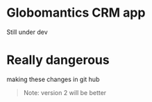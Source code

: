 # Globomantics CRM app
Still under dev

# Really dangerous 
making these changes in git hub

> Note: version 2 will be better
